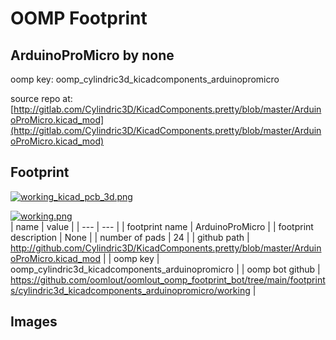 # OOMP Footprint  
## ArduinoProMicro  by none  
  
oomp key: oomp_cylindric3d_kicadcomponents_arduinopromicro  
  
source repo at: [http://gitlab.com/Cylindric3D/KicadComponents.pretty/blob/master/ArduinoProMicro.kicad_mod](http://gitlab.com/Cylindric3D/KicadComponents.pretty/blob/master/ArduinoProMicro.kicad_mod)  
## Footprint  
  
[![working_kicad_pcb_3d.png](working_kicad_pcb_3d_600.png)](working_kicad_pcb_3d.png)  
  
[![working.png](working_600.png)](working.png)  
| name | value | 
| --- | --- | 
| footprint name | ArduinoProMicro | 
| footprint description | None | 
| number of pads | 24 | 
| github path | http://github.com/Cylindric3D/KicadComponents.pretty/blob/master/ArduinoProMicro.kicad_mod | 
| oomp key | oomp_cylindric3d_kicadcomponents_arduinopromicro | 
| oomp bot github | https://github.com/oomlout/oomlout_oomp_footprint_bot/tree/main/footprints/cylindric3d_kicadcomponents_arduinopromicro/working | 
## Images  
